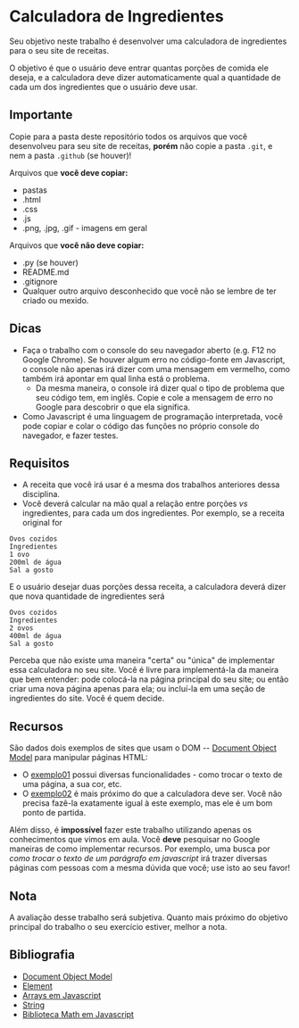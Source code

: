 # Calculadora de Ingredientes

Seu objetivo neste trabalho é desenvolver uma calculadora de ingredientes para o seu site de receitas.

O objetivo é que o usuário deve entrar quantas porções de comida ele deseja, e a calculadora deve dizer automaticamente
qual a quantidade de cada um dos ingredientes que o usuário deve usar.

## Importante

Copie para a pasta deste repositório todos os arquivos que você desenvolveu para seu site de receitas, **porém**
não copie a pasta `.git`, e nem a pasta `.github` (se houver)!

Arquivos que **você deve copiar:**

* pastas 
* .html
* .css
* .js 
* .png, .jpg, .gif - imagens em geral

Arquivos que **você não deve copiar:**

* .py (se houver)
* README.md
* .gitignore
* Qualquer outro arquivo desconhecido que você não se lembre de ter criado ou mexido.

## Dicas

* Faça o trabalho com o console do seu navegador aberto (e.g. F12 no Google Chrome). Se houver algum erro no código-fonte
  em Javascript, o console não apenas irá dizer com uma mensagem em vermelho, como também irá apontar em qual linha está
  o problema.
  * Da mesma maneira, o console irá dizer qual o tipo de problema que seu código tem, em inglês. Copie e cole a mensagem
    de erro no Google para descobrir o que ela significa.
* Como Javascript é uma linguagem de programação interpretada, você pode copiar e colar o código das funções no próprio 
  console do navegador, e fazer testes.

## Requisitos

* A receita que você irá usar é a mesma dos trabalhos anteriores dessa disciplina.
* Você deverá calcular na mão qual a relação entre porções _vs_ ingredientes, para cada um dos ingredientes. Por exemplo,
  se a receita original for 

```
Ovos cozidos
Ingredientes
1 ovo
200ml de água
Sal a gosto
```

E o usuário desejar duas porções dessa receita, a calculadora deverá dizer que nova quantidade de ingredientes será

```
Ovos cozidos
Ingredientes
2 ovos
400ml de água
Sal a gosto
```

Perceba que não existe uma maneira "certa" ou "única" de implementar essa calculadora no seu site. Você é livre para 
implementá-la da maneira que bem entender: pode colocá-la na página principal do seu site; ou então criar uma nova página
apenas para ela; ou incluí-la em uma seção de ingredientes do site. Você é quem decide.

## Recursos 

São dados dois exemplos de sites que usam o DOM -- [Document Object Model](https://developer.mozilla.org/pt-BR/docs/Web/API/Document_Object_Model/Introduction)
para manipular páginas HTML: 

* O [exemplo01](exemplo01) possui diversas funcionalidades - como trocar o texto de uma página, a sua cor, etc.
* O [exemplo02](exemplo02) é mais próximo do que a calculadora deve ser. Você não precisa fazê-la exatamente igual à este
  exemplo, mas ele é um bom ponto de partida.

Além disso, é **impossível** fazer este trabalho utilizando apenas os conhecimentos que vimos em aula. Você **deve** pesquisar
no Google maneiras de como implementar recursos. Por exemplo, uma busca por _como trocar o texto de um parágrafo em javascript_
irá trazer diversas páginas com pessoas com a mesma dúvida que você; use isto ao seu favor!

## Nota

A avaliação desse trabalho será subjetiva. Quanto mais próximo do objetivo principal do trabalho o seu exercício estiver,
melhor a nota.

## Bibliografia

* [Document Object Model](https://developer.mozilla.org/pt-BR/docs/Web/API/Document_Object_Model/Introduction)
* [Element](https://developer.mozilla.org/pt-BR/docs/Web/API/Element)
* [Arrays em Javascript](https://developer.mozilla.org/pt-BR/docs/Web/JavaScript/Reference/Global_Objects/Array)
* [String](https://developer.mozilla.org/pt-BR/docs/Web/JavaScript/Reference/Global_Objects/String)
* [Biblioteca Math em Javascript](https://developer.mozilla.org/pt-BR/docs/Web/JavaScript/Reference/Global_Objects/Math)
